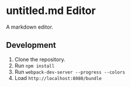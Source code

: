 # untitled.md Editor

A markdown editor.

## Development
1. Clone the repository.
1. Run `npm install`
1. Run `webpack-dev-server --progress --colors`
1. Load `http://localhost:8080/bundle`